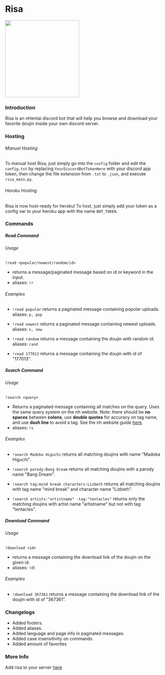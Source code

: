 # Risa
<img src="https://i.ibb.co/JnkVh0L/18-cropped.jpg" width="240" height="250">

### Introduction
Risa is an nHentai discord bot that will help you browse and download your favorite doujin inside your own discord server.

### Hosting

###### Manual Hosting
To manual host Risa, just simply go into the `config` folder and edit the `config.txt` by replacing `YourDiscordBotTokenHere` with your discord app token, then change the file extension from `.txt` to `.json`, and execute `risa_main.py`.

###### Heroku Hosting
Risa is now host-ready for heroku! To host, just simply add your token as a config var 
to your heroku app with the name `BOT_TOKEN`.

### Commands

##### Read Command

###### Usage
`!read <popular/newest/random/id>`
- returns a message/paginated message based on id or keyword in the input.
- aliases: `!r`

###### Examples
* `!read popular`
 returns a paginated message containing popular uploads.
 aliases: `p, pop`

* `!read newest`
 returns a paginated message containing newest uploads.
 aliases: `n, new`

* `!read random`
 returns a message containing the doujin with random id.
 aliases: `rand`

* `!read 177013`
 returns a message containing the doujin with id of "177013".

##### Search Command

###### Usage
`!search <query>`
- Returns a paginated message containing all matches on the query. Uses the same query system on the nh website. Note: there should be **no spaces** between **colons**, use **double quotes** for accuracy on tag name, and use **dash line** to avoid a tag. See the nh website guide [here](https://nhentai.net/info/).
- aliases: `!s`

###### Examples
* `!search Madoka Higuchi`
 returns all matching doujins with name "Madoka Higuchi".

* `!search parody:Bang Dream`
 returns all matching doujins with a parody name "Bang Dream".

* `!search tag:mind break characters:Lizbeth`
 returns all matching doujins with tag name "mind break" and character name "Lizbeth".
 
* `!search artists:"artistname" -tag:"tentacles"`
 returns only the matching doujins with artist name "artistname" but not with tag "tentacles".


##### Download Command

###### Usage
`!download <id>`
- returns a message containing the download link of the doujin on the given id.
- aliases: `!dl`

###### Examples
* `!download 367361`
 returns a message containing the download link of the doujin with id of "367361".

### Changelogs
* Added footers.
* Added aliases.
* Added language and page info in paginated messages.
* Added case insensitivity on commands.
* Added amount of favorites

### More Info
Add risa to your server [here](https://discord.com/api/oauth2/authorize?client_id=874157314565881876&permissions=0&scope=bot)





